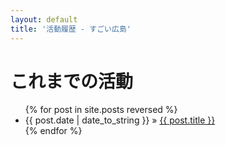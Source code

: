 ```yaml
---
layout: default
title: '活動履歴 - すごい広島'
---
```


# これまでの活動

<ul class="posts">
{% for post in site.posts reversed %}
<li><span>{{ post.date | date_to_string }}</span> &raquo; <a href="{{ post.url }}">{{ post.title }}</a></li>
{% endfor %}
</ul>
